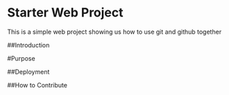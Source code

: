 # Starter Web Project

This is a simple web project showing us how to use git and github together

##Introduction

#Purpose

##Deployment

##How to Contribute